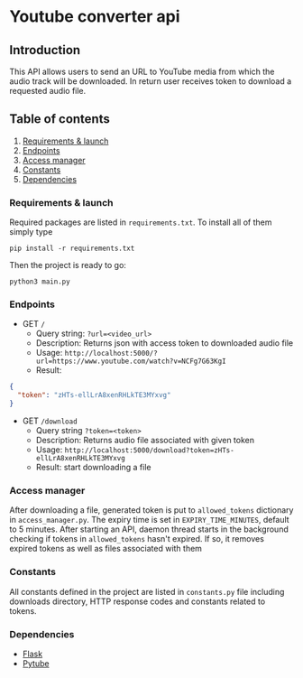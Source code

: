 # Youtube converter api
## Introduction
This API allows users to send an URL to YouTube media from which the audio track will be downloaded.
In return user receives token to download a requested audio file.
## Table of contents
1. [Requirements & launch](#requirements-&-launch)
2. [Endpoints](#endpoints)
3. [Access manager](#access-manager)
4. [Constants](#constants)
5. [Dependencies](#dependencies)

### Requirements & launch
Required packages are listed in `requirements.txt`. To install all of them simply type
```
pip install -r requirements.txt
```
Then the project is ready to go:
```
python3 main.py
```

### Endpoints
* GET `/`
    - Query string: `?url=<video_url>`
    - Description: Returns json with access token to downloaded audio file
    - Usage: `http://localhost:5000/?url=https://www.youtube.com/watch?v=NCFg7G63KgI`
    - Result:
```json
{
  "token": "zHTs-ellLrA8xenRHLkTE3MYxvg"
}
```

* GET `/download`
    - Query string `?token=<token>`
    - Description: Returns audio file associated with given token
    - Usage: `http://localhost:5000/download?token=zHTs-ellLrA8xenRHLkTE3MYxvg`
    - Result: start downloading a file

### Access manager
After downloading a file, generated token is put to `allowed_tokens` dictionary in `access_manager.py`.
The expiry time is set in `EXPIRY_TIME_MINUTES`, default to 5 minutes.
After starting an API, daemon thread starts in the background checking if tokens in `allowed_tokens` hasn't expired.
If so, it removes expired tokens as well as files associated with them

### Constants
All constants defined in the project are listed in `constants.py` file including downloads directory,
HTTP response codes and constants related to tokens.

### Dependencies
* [Flask](https://palletsprojects.com/p/flask/)
* [Pytube](https://python-pytube.readthedocs.io/en/latest/api.html)